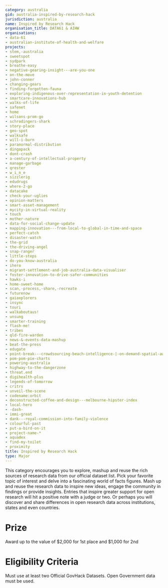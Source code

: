 ```yaml
---
category: australia
gid: australia-inspired-by-research-hack
jurisdiction: australia
name: Inspired by Research Hack
organisation_title: DATA61 & AIHW
organisations:
- data-61
- australian-institute-of-health-and-welfare
projects:
- stem,-australia
- sweetspot
- sydpark
- breathe-easy
- negative-gearing-insight---are-you-one
- on-the-move
- john-conner
- changing-gears
- finding-forgotten-fauna
- exploring-indigenous-over-representation-in-youth-detention
- smartcare-innovations-hub
- walks-of-life
- safenet
- home
- wilsons-prom-go
- schrodingers-shark
- story-place
- geo-spot
- walksafe
- will-i-burn
- paranormal-distribution
- dingopack
- dont-crash
- a-century-of-intellectual-property
- manage-garbage
- qrester
- w_i_n_e
- sizzlerig
- edudrugs
- where-2-go
- datacake
- check-your-uglies
- opinion-matters
- smart-asset-management
- mycity-in-virtual-reality
- touch
- mother-nature
- data-for-social-change-update
- mapping-innovation---from-local-to-global-in-time-and-space
- perfect-catch
- disaster-watch
- the-grid
- the-driving-angel
- snap-ranger
- little-steps
- do-you-know-australia
- ihero
- migrant-settlement-and-job-australia-data-visualiser
- foster-innovation-to-drive-safer-communities
- hawks-i
- home-sweet-home
- scan,-process,-share,-recreate
- futurenow
- gaiaxplorers
- insync
- touri
- walkaboutaus!
- unsung
- smarter-training
- flash-me!
- tribes
- qld-fire-warden
- news-&-events-data-mashup
- beat-the-press
- edugate
- point-break---crowdsourcing-beach-intelligence-|-on-demand-spatial-awareness
- pom-pom-pie-charts
- powering-australia
- highway-to-the-dangerzone
- threat.end
- digihealth-plus
- legends-of-tomorrow
- critrs
- unveil-the-scene
- codename:orbit
- deconstructed-coffee-and-design---melbourne-hipster-index
- local-hero
- -dash-
- immi-great
- dank---royal-commission-into-family-violence
- colourful-past
- put-a-bird-on-it
- project-name-*
- aquadex
- find-my-toilet
- proximity
title: Inspired by Research Hack
type: Major
---
```


This category encourages you to explore, mashup and reuse the rich sources of research data from our official dataset list. Pick your favorite topic of interest and delve into a fascinating world of facts figures. Mash up and reuse the research data to inspire new ideas, engage the community in findings or provide insights. Entries that inspire greater support for open research will hit a positive note with a judge or two. Or perhaps you will discover and share differences in open research data across institutions, states and even countries.

# Prize
Award up to the value of  $2,000 for 1st place and $1,000 for 2nd

# Eligibility Criteria
Must use at least two Official GovHack Datasets.   Open Government data must be used.
